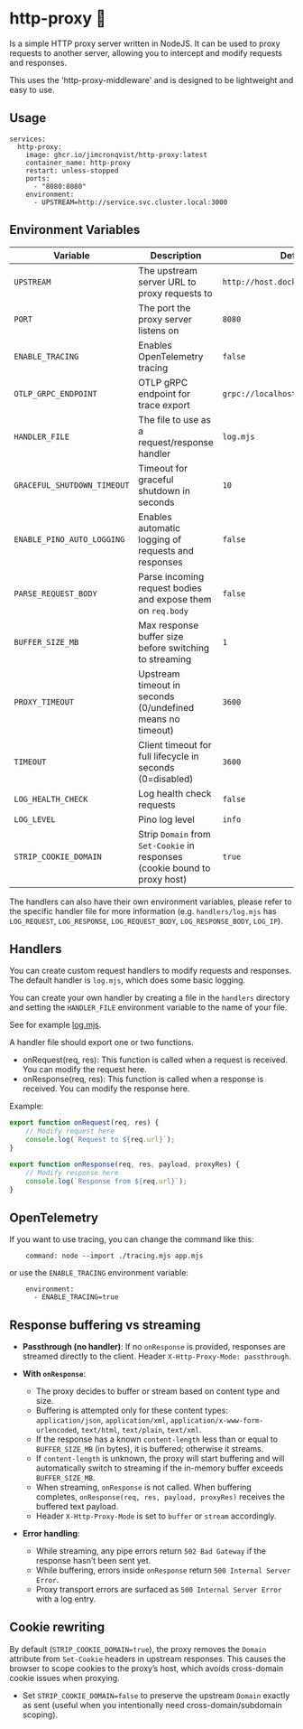 # http-proxy 🔀

Is a simple HTTP proxy server written in NodeJS. It can be used to proxy requests to another server, allowing you to 
intercept and modify requests and responses.

This uses the 'http-proxy-middleware' and is designed to be lightweight and easy to use.

## Usage

```docker-compose
services:
  http-proxy:
    image: ghcr.io/jimcronqvist/http-proxy:latest
    container_name: http-proxy
    restart: unless-stopped
    ports:
      - "8080:8080"
    environment:
      - UPSTREAM=http://service.svc.cluster.local:3000
```

## Environment Variables
| Variable                    | Description                                                     | Default                               | Required |
|----------------------------|-----------------------------------------------------------------|---------------------------------------|----------|
| `UPSTREAM`                 | The upstream server URL to proxy requests to                    | `http://host.docker.internal:3000`    | -        |
| `PORT`                     | The port the proxy server listens on                            | `8080`                                | -        |
| `ENABLE_TRACING`           | Enables OpenTelemetry tracing                                   | `false`                               | -        |
| `OTLP_GRPC_ENDPOINT`       | OTLP gRPC endpoint for trace export                             | `grpc://localhost:4317`               | -        |
| `HANDLER_FILE`             | The file to use as a request/response handler                   | `log.mjs`                             | -        |
| `GRACEFUL_SHUTDOWN_TIMEOUT`| Timeout for graceful shutdown in seconds                         | `10`                                   | -        |
| `ENABLE_PINO_AUTO_LOGGING` | Enables automatic logging of requests and responses             | `false`                               | -        |
| `PARSE_REQUEST_BODY`       | Parse incoming request bodies and expose them on `req.body`     | `false`                               | -        |
| `BUFFER_SIZE_MB`           | Max response buffer size before switching to streaming           | `1`                                    | -        |
| `PROXY_TIMEOUT`            | Upstream timeout in seconds (0/undefined means no timeout)      | `3600`                                | -        |
| `TIMEOUT`                  | Client timeout for full lifecycle in seconds (0=disabled)       | `3600`                                | -        |
| `LOG_HEALTH_CHECK`         | Log health check requests                                       | `false`                               | -        |
| `LOG_LEVEL`                | Pino log level                                                  | `info`                                | -        |
| `STRIP_COOKIE_DOMAIN`      | Strip `Domain` from `Set-Cookie` in responses (cookie bound to proxy host) | `true`                       | -        |

The handlers can also have their own environment variables, please refer to the specific handler file for more information (e.g. `handlers/log.mjs` has `LOG_REQUEST`, `LOG_RESPONSE`, `LOG_REQUEST_BODY`, `LOG_RESPONSE_BODY`, `LOG_IP`).

## Handlers

You can create custom request handlers to modify requests and responses. 
The default handler is `log.mjs`, which does some basic logging.

You can create your own handler by creating a file in the `handlers` directory and setting the `HANDLER_FILE` 
environment variable to the name of your file.

See for example [log.mjs](./handlers/log.mjs).

A handler file should export one or two functions.
- onRequest(req, res): This function is called when a request is received. You can modify the request here.
- onResponse(req, res): This function is called when a response is received. You can modify the response here.

Example:
```javascript
export function onRequest(req, res) {
    // Modify request here
    console.log(`Request to ${req.url}`);
}

export function onResponse(req, res, payload, proxyRes) {
    // Modify response here
    console.log(`Response from ${req.url}`);
}
```

## OpenTelemetry

If you want to use tracing, you can change the command like this:

```docker-compose
    command: node --import ./tracing.mjs app.mjs
```

or use the `ENABLE_TRACING` environment variable:
```docker-compose
    environment:
      - ENABLE_TRACING=true
```

## Response buffering vs streaming

- **Passthrough (no handler)**: If no `onResponse` is provided, responses are streamed directly to the client. Header `X-Http-Proxy-Mode: passthrough`.

- **With `onResponse`**:
  - The proxy decides to buffer or stream based on content type and size.
  - Buffering is attempted only for these content types: `application/json`, `application/xml`, `application/x-www-form-urlencoded`, `text/html`, `text/plain`, `text/xml`.
  - If the response has a known `content-length` less than or equal to `BUFFER_SIZE_MB` (in bytes), it is buffered; otherwise it streams.
  - If `content-length` is unknown, the proxy will start buffering and will automatically switch to streaming if the in-memory buffer exceeds `BUFFER_SIZE_MB`.
  - When streaming, `onResponse` is not called. When buffering completes, `onResponse(req, res, payload, proxyRes)` receives the buffered text payload.
  - Header `X-Http-Proxy-Mode` is set to `buffer` or `stream` accordingly.

- **Error handling**:
  - While streaming, any pipe errors return `502 Bad Gateway` if the response hasn’t been sent yet.
  - While buffering, errors inside `onResponse` return `500 Internal Server Error`.
  - Proxy transport errors are surfaced as `500 Internal Server Error` with a log entry.

## Cookie rewriting

By default (`STRIP_COOKIE_DOMAIN=true`), the proxy removes the `Domain` attribute from `Set-Cookie` headers in upstream responses. This causes the browser to scope cookies to the proxy’s host, which avoids cross-domain cookie issues when proxying.

- Set `STRIP_COOKIE_DOMAIN=false` to preserve the upstream `Domain` exactly as sent (useful when you intentionally need cross-domain/subdomain scoping).
